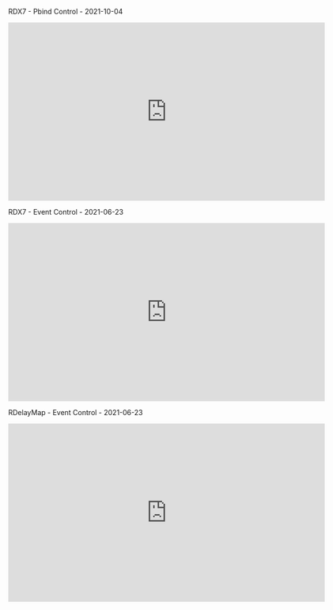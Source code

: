 RDX7 - Pbind Control - 2021-10-04

<iframe src="https://player.vimeo.com/video/622086038" frameborder="0" allowfullscreen="true" width="640" height="360" >
</iframe>

RDX7 - Event Control - 2021-06-23

<iframe src="https://player.vimeo.com/video/566811578" frameborder="0" allowfullscreen="true" width="640" height="360" >
</iframe>

RDelayMap - Event Control - 2021-06-23

<iframe src="https://player.vimeo.com/video/566811640" frameborder="0" allowfullscreen="true" width="640" height="360" >
</iframe>
